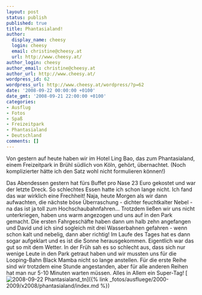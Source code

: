 ```yaml
---
layout: post
status: publish
published: true
title: Phantasialand!
author:
  display_name: cheesy
  login: cheesy
  email: christine@cheesy.at
  url: http://www.cheesy.at/
author_login: cheesy
author_email: christine@cheesy.at
author_url: http://www.cheesy.at/
wordpress_id: 62
wordpress_url: http://www.cheesy.at/wordpress/?p=62
date: '2008-09-22 00:00:00 +0100'
date_gmt: '2008-09-21 22:00:00 +0100'
categories:
- Ausflug
- Fotos
- Spaß
- Freizeitpark
- Phantasialand
- Deutschland
comments: []
---
```

<!--:de--><!-- 6181-->Von gestern auf heute haben wir im Hotel Ling Bao, das zum Phantasialand, einem Freizeitpark in Brühl südlich von Köln, gehört, übernachtet. (Noch komplizierter hätte ich den Satz wohl nicht formulieren können!)
Das Abendessen gestern hat fürs Buffet pro Nase 23 Euro gekostet und war der letzte Dreck. So schlechtes Essen hatte ich schon lange nicht. Ich fand das war wirklich eine Frechheit!
Naja, heute Morgen als wir dann aufwachten, die nächste böse Überraschung - dichter feuchtkalter Nebel - na das ist ja toll zum Hochschaubahnfahren... Trotzdem ließen wir uns nicht unterkriegen, haben uns warm angezogen und uns auf in den Park gemacht. Die ersten Fahrgeschäfte haben dann um halb zehn angefangen und David und ich sind sogleich mit drei Wasserbahnen gefahren - wenn schon kalt und nebelig, dann aber richtig!
Im Laufe des Tages hat es dann sogar aufgeklart und es ist die Sonne herausgekommen. Eigentlich war das gut so mit dem Wetter. In der Früh sah es so schlecht aus, dass sich nur wenige Leute in den Park getraut haben und wir mussten uns für die Looping-Bahn Black Mamba nicht so lange anstellen. Für die erste Reihe sind wir trotzdem eine Stunde angestanden, aber für alle anderen Reihen hat man nur 5-10 Minuten warten müssen.
Alles in Allem ein Super-Tag!
[![](http://www.cheesy.at/wp-content/uploads/2008/09/phantasialand/2008-09-22-Phantasialand_tn.jpg "2008-09-22 Phantasialand\_tn")]({% link _fotos/ausfluege/2000-2009/x2008/phantasialand/index.md %})
